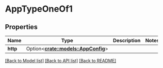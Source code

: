 # AppTypeOneOf1

## Properties

Name | Type | Description | Notes
------------ | ------------- | ------------- | -------------
**http** | Option<[**crate::models::AppConfig**](AppConfig.md)> |  | 

[[Back to Model list]](../README.md#documentation-for-models) [[Back to API list]](../README.md#documentation-for-api-endpoints) [[Back to README]](../README.md)


